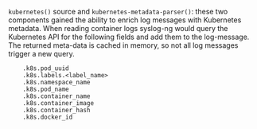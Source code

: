 `kubernetes()` source and `kubernetes-metadata-parser()`: these two
components gained the ability to enrich log messages with Kubernetes
metadata.  When reading container logs syslog-ng would query the Kubernetes
API for the following fields and add them to the log-message.  The returned
meta-data is cached in memory, so not all log messages trigger a new query.

        .k8s.pod_uuid
        .k8s.labels.<label_name>
        .k8s.namespace_name
        .k8s.pod_name
        .k8s.container_name
        .k8s.container_image
        .k8s.container_hash
        .k8s.docker_id
